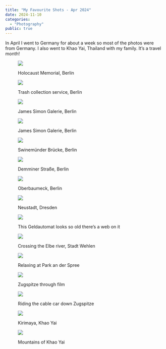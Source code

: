 ```yaml
---
title: "My Favourite Shots - Apr 2024"
date: 2024-11-10
categories:
  - "Photography"
public: true
---
```


In April I went to Germany for about a week so
most of the photos were from Germany.
I also went to Khao Yai, Thailand with my family. It’s a travel month!

<figure>

![](images/DSCF2252.webp)
<figcaption>
Holocaust Memorial, Berlin
</figcaption>
</figure>

<figure>

![](../first-time-in-germany-berlin/images/DSCF2322.webp)
<figcaption>
Trash collection service, Berlin
</figcaption>
</figure>

<figure>

![](../first-time-in-germany-berlin/images/DSCF2402.webp)
<figcaption>
James Simon Galerie, Berlin
</figcaption>
</figure>

<figure>

![](../first-time-in-germany-berlin/images/DSCF2409.webp)
<figcaption>
James Simon Galerie, Berlin
</figcaption>
</figure>

<figure>

![](../first-time-in-germany-berlin/images/DSCF2442.webp)
<figcaption>
Swinemünder Brücke, Berlin
</figcaption>
</figure>

<figure>

![](images/DSCF2452.webp)
<figcaption>
Demminer Straße, Berlin
</figcaption>
</figure>

<figure>

![](../first-time-in-germany-berlin/images/DSCF2528.webp)
<figcaption>
Oberbaumeck, Berlin
</figcaption>
</figure>

<figure>

![](images/DSCF2618.webp)
<figcaption>
Neustadt, Dresden
</figcaption>
</figure>

<figure>

![](images/DSCF2623.webp)
<figcaption>
This Geldautomat looks so old there’s a web on it
</figcaption>
</figure>

<figure>

![](images/DSCF2698.webp)
<figcaption>
Crossing the Elbe river, Stadt Wehlen
</figcaption>
</figure>

<figure>

![](../first-time-in-germany-berlin/images/DSC00954.webp)
<figcaption>
Relaxing at Park an der Spree
</figcaption>
</figure>

<figure>

![](images/000050.webp)
<figcaption>
Zugspitze through film
</figcaption>
</figure>

<figure>

![](images/000047.webp)
<figcaption>
Riding the cable car down Zugspitze
</figcaption>
</figure>

<figure>

![](images/DSC01300.webp)
<figcaption>
Kirimaya, Khao Yai
</figcaption>
</figure>

<figure>

![](images/DSC01281.webp)
<figcaption>
Mountains of Khao Yai
</figcaption>
</figure>